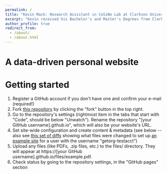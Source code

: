 ```yaml
---
permalink: /
title: "Kevin Mack: Research Assistant in CoSiNe Lab at Clarkson University"
excerpt: "Kevin received his Bachelor's and Master's Degrees from Clarkson University in Electrical Engineering in 2016 and 2018, respectively. He is currently pursuing a PhD in Electrical Engineering and is focused on the field of Signal Processing and Communications"
author_profile: true
redirect_from: 
  - /about/
  - /about.html
---
```


A data-driven personal website
======

Getting started
======
1. Register a GitHub account if you don't have one and confirm your e-mail (required!)
1. Fork [this repository](https://github.com/academicpages/academicpages.github.io) by clicking the "fork" button in the top right. 
1. Go to the repository's settings (rightmost item in the tabs that start with "Code", should be below "Unwatch"). Rename the repository "[your GitHub username].github.io", which will also be your website's URL.
1. Set site-wide configuration and create content & metadata (see below -- also see [this set of diffs](http://archive.is/3TPas) showing what files were changed to set up [an example site](https://getorg-testacct.github.io) for a user with the username "getorg-testacct")
1. Upload any files (like PDFs, .zip files, etc.) to the files/ directory. They will appear at https://[your GitHub username].github.io/files/example.pdf.  
1. Check status by going to the repository settings, in the "GitHub pages" section
